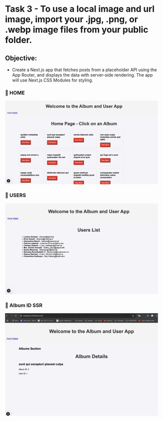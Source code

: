 # Task 3 - To use a local image and url image, import your .jpg, .png, or .webp image files from your public folder.

## Objective:

- Create a Next.js app that fetches posts from a placeholder API using the App Router, and displays the data with server-side rendering. The app will use Next.js CSS Modules for styling.

### 📂 HOME

![Profile Card UI](./screen1.png)

### 📂 USERS

![Profile Card UI](./screen2.png)

### 📂 Album ID SSR

![Profile Card UI](./screen3.png)

